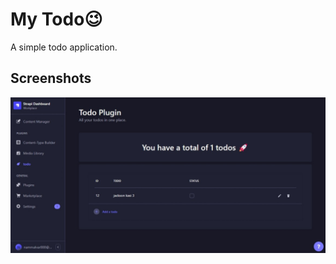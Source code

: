 # My Todo😉

A simple todo application.


## Screenshots

![App Screenshot](https://github.com/jacksonkasi0/plugin-dev-for-strapi/blob/master/assets/todo.jpeg?raw=true)

